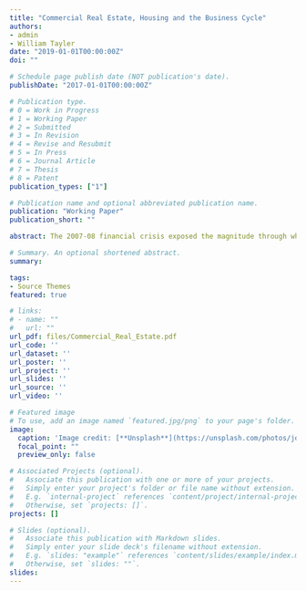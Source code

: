 ```yaml
---
title: "Commercial Real Estate, Housing and the Business Cycle"
authors:
- admin
- William Tayler
date: "2019-01-01T00:00:00Z"
doi: ""

# Schedule page publish date (NOT publication's date).
publishDate: "2017-01-01T00:00:00Z"

# Publication type.
# 0 = Work in Progress
# 1 = Working Paper 
# 2 = Submitted
# 3 = In Revision
# 4 = Revise and Resubmit
# 5 = In Press
# 6 = Journal Article
# 7 = Thesis 
# 8 = Patent
publication_types: ["1"]

# Publication name and optional abbreviated publication name.
publication: "Working Paper"
publication_short: ""

abstract: The 2007-08 financial crisis exposed the magnitude through which distortions in residential and commercial real estate markets can spillover to the goods markets and the real economy. This paper develops an RBC model with a consumption good and a construction sector, where both commercial and residential real estate forms the construction sector. We investigate the property-price and investment dynamics when there is competition between households and firms for real estate and the implications this market structure has for macroeconomic fluctuations. In doing so we develop a 'real estate substitution channel', where demand shocks, by raising the costs of production create a substitution between the two types of real estate. This gives an alternative interpretation to the housing preference shock, which rather than simply representing a shift in preferences, is also explained as a supply shock to the commercial real estate. The estimated model reveals that housing preference shocks explain the largest part of the variation in property prices and residential investment, while commercial real estate prices are is driven primarily by  technology shock.

# Summary. An optional shortened abstract.
summary: 

tags:
- Source Themes
featured: true

# links:
# - name: ""
#   url: ""
url_pdf: files/Commercial_Real_Estate.pdf
url_code: ''
url_dataset: ''
url_poster: ''
url_project: ''
url_slides: ''
url_source: ''
url_video: ''

# Featured image
# To use, add an image named `featured.jpg/png` to your page's folder. 
image:
  caption: 'Image credit: [**Unsplash**](https://unsplash.com/photos/jdD8gXaTZsc)'
  focal_point: ""
  preview_only: false

# Associated Projects (optional).
#   Associate this publication with one or more of your projects.
#   Simply enter your project's folder or file name without extension.
#   E.g. `internal-project` references `content/project/internal-project/index.md`.
#   Otherwise, set `projects: []`.
projects: []

# Slides (optional).
#   Associate this publication with Markdown slides.
#   Simply enter your slide deck's filename without extension.
#   E.g. `slides: "example"` references `content/slides/example/index.md`.
#   Otherwise, set `slides: ""`.
slides: 
---
```


<!-- {{% alert note %}}
Click the *Cite* button above to demo the feature to enable visitors to import publication metadata into their reference management software.
{{% /alert %}}

{{% alert note %}}
Click the *Slides* button above to demo Academic's Markdown slides feature.
{{% /alert %}}

Supplementary notes can be added here, including [code and math](https://sourcethemes.com/academic/docs/writing-markdown-latex/). --!>


